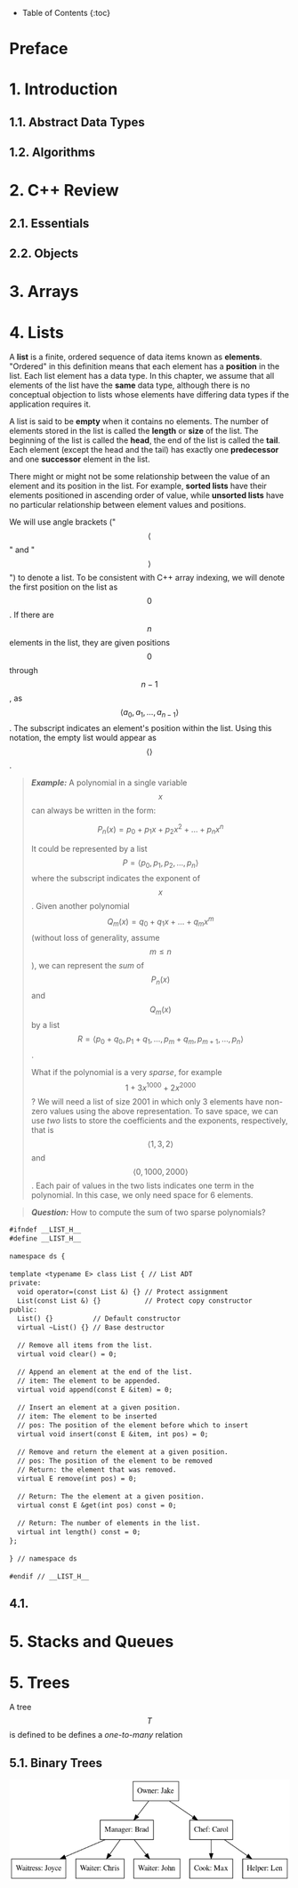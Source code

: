 * Table of Contents
{:toc}

# Preface



# 1. Introduction

## 1.1. Abstract Data Types

## 1.2. Algorithms


# 2. C++ Review

## 2.1. Essentials

## 2.2. Objects


# 3. Arrays

# 4. Lists

A **list** is a finite, ordered sequence of data items known as **elements**.
"Ordered" in this definition means that each element has a **position** in the list.
Each list element has a data type.
In this chapter, we assume that all elements of the list have the **same** data type, although there is no conceptual objection to lists whose elements have differing data types if the application requires it.

A list is said to be **empty** when it contains no elements.
The number of elements stored in the list is called the **length** or **size** of the list.
The beginning of the list is called the **head**, the end of the list is called the **tail**.
Each element (except the head and the tail) has exactly one **predecessor** and one **successor** element in the list.

There might or might not be some relationship between the value of an element and its position in the list.
For example, **sorted lists** have their elements positioned in ascending order of value, while **unsorted lists** have no particular relationship between element values and positions.

We will use angle brackets ("$$\langle$$" and "$$\rangle$$") to denote a list.
To be consistent with C++ array indexing, we will denote the first position on the list as $$0$$. If there are $$n$$ elements in the list, they are given positions $$0$$ through $$n − 1$$, as $$\langle a_0, a_1, \ldots, a_{n−1}\rangle$$. The subscript indicates an element's position within the list. Using this notation, the empty list would appear as $$\langle \rangle$$.

> ***Example:***
> A polynomial in a single variable $$x$$ can always be written in the form:
> 
> $$P_n(x) = p_0 + p_1 x + p_2 x^2 + \ldots + p_n x^n $$
> 
> It could be represented by a list $$P = \langle p_0, p_1, p_2, \ldots, p_n \rangle$$ where the subscript indicates the exponent of $$x$$. Given another polynomial $$Q_m(x) = q_0 + q_1 x + \ldots + q_m x^m$$ (without loss of generality, assume $$m \leq n$$), we can represent the *sum* of $$P_n(x)$$ and $$Q_m(x)$$ by a list $$R=\langle p_0+q_0, p_1+q_1, \ldots, p_m+q_m, p_{m+1}, \ldots, p_n \rangle$$.
>
> What if the polynomial is a very *sparse*, for example $$1 + 3 x^{1000} + 2 x^{2000}$$? We will need a list of size 2001 in which only 3 elements have non-zero values using the above representation. To save space, we can use *two* lists to store the coefficients and the exponents, respectively, that is $$\langle 1, 3, 2 \rangle$$ and $$\langle 0, 1000, 2000 \rangle$$. Each pair of values in the two lists indicates one term in the polynomial. In this case, we only need space for 6 elements.

> ***Question:***
> How to compute the sum of two sparse polynomials?

~~~~~~~~~~~~~~~~~~~~~~~~~~~~~~~~~~~~~~~~~~~~~~~~~~~~~~~~~~~~~~~~~~~~~~ {.C++}
#ifndef __LIST_H__
#define __LIST_H__

namespace ds {

template <typename E> class List { // List ADT
private:
  void operator=(const List &) {} // Protect assignment
  List(const List &) {}           // Protect copy constructor
public:
  List() {}          // Default constructor
  virtual ~List() {} // Base destructor

  // Remove all items from the list.
  virtual void clear() = 0;

  // Append an element at the end of the list.
  // item: The element to be appended.
  virtual void append(const E &item) = 0;

  // Insert an element at a given position.
  // item: The element to be inserted
  // pos: The position of the element before which to insert
  virtual void insert(const E &item, int pos) = 0;

  // Remove and return the element at a given position.
  // pos: The position of the element to be removed
  // Return: the element that was removed.
  virtual E remove(int pos) = 0;

  // Return: The the element at a given position.
  virtual const E &get(int pos) const = 0;

  // Return: The number of elements in the list.
  virtual int length() const = 0;
};

} // namespace ds

#endif // __LIST_H__

~~~~~~~~~~~~~~~~~~~~~~~~~~~~~~~~~~~~~~~~~~~~~~~~~~~~~~~~~~~~~~~~~~~~~~

## 4.1. 

# 5. Stacks and Queues

# 5. Trees

A tree $$T$$ is defined to be 
 defines a *one-to-many* relation

## 5.1. Binary Trees


![Jake's Pizza Shop](imgs/tree1.png)



<!-- KaTeX -->
<link rel="stylesheet" href="https://cdn.jsdelivr.net/npm/katex@0.12.0/dist/katex.min.css"
    integrity="sha384-AfEj0r4/OFrOo5t7NnNe46zW/tFgW6x/bCJG8FqQCEo3+Aro6EYUG4+cU+KJWu/X" crossorigin="anonymous">

<!-- The loading of KaTeX is deferred to speed up page rendering -->
<script defer src="https://cdn.jsdelivr.net/npm/katex@0.12.0/dist/katex.min.js"
    integrity="sha384-g7c+Jr9ZivxKLnZTDUhnkOnsh30B4H0rpLUpJ4jAIKs4fnJI+sEnkvrMWph2EDg4"
    crossorigin="anonymous"></script>

<!-- To automatically render math in text elements, include the auto-render extension: -->
<script defer src="https://cdn.jsdelivr.net/npm/katex@0.12.0/dist/contrib/auto-render.min.js"
    integrity="sha384-mll67QQFJfxn0IYznZYonOWZ644AWYC+Pt2cHqMaRhXVrursRwvLnLaebdGIlYNa" crossorigin="anonymous"
    onload="renderMathInElement(document.body);"></script>
